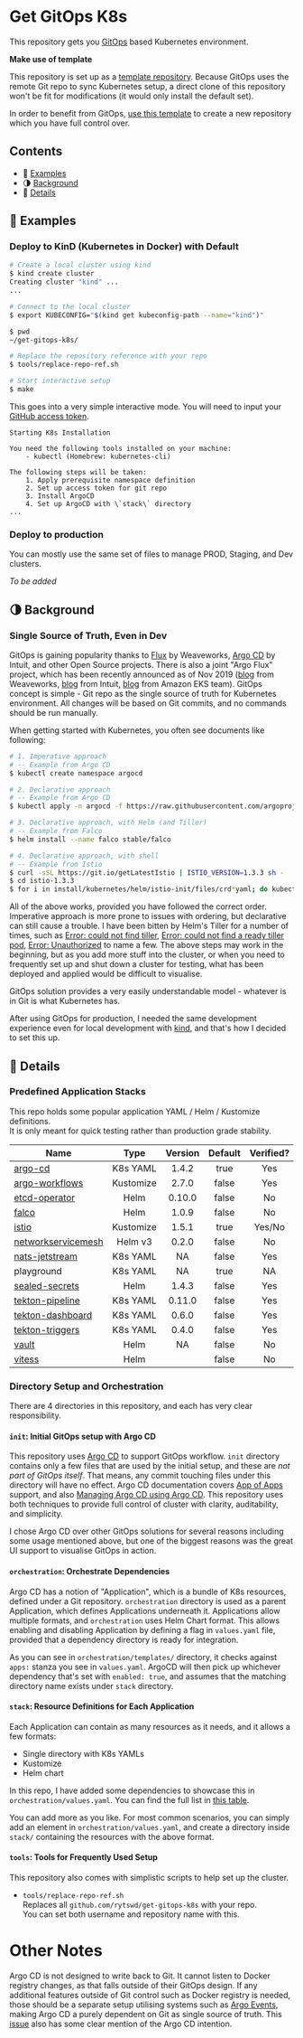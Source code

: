 # Get GitOps K8s

This repository gets you [GitOps](https://www.weave.works/technologies/gitops/) based Kubernetes environment.

**Make use of template**

This repository is set up as a [template repository](https://help.github.com/en/github/creating-cloning-and-archiving-repositories/creating-a-template-repository). Because GitOps uses the remote Git repo to sync Kubernetes setup, a direct clone of this repository won't be fit for modifications (it would only install the default set).

In order to benefit from GitOps, [use this template](https://github.com/rytswd/get-gitops-k8s/generate) to create a new repository which you have full control over.

## Contents

- 🧪 [Examples](#-Examples)
- 🌗 [Background](#-Background)
- 📝 [Details](#-Details)

## 🧪 Examples

### Deploy to KinD (Kubernetes in Docker) with Default

```bash
# Create a local cluster using kind
$ kind create cluster
Creating cluster "kind" ...
...

# Connect to the local cluster
$ export KUBECONFIG="$(kind get kubeconfig-path --name="kind")"

$ pwd
~/get-gitops-k8s/

# Replace the repository reference with your repo
$ tools/replace-repo-ref.sh

# Start interactive setup
$ make
```

This goes into a very simple interactive mode. You will need to input your [GitHub access token](https://help.github.com/en/github/authenticating-to-github/creating-a-personal-access-token-for-the-command-line).

```
Starting K8s Installation

You need the following tools installed on your machine:
	- kubectl (Homebrew: kubernetes-cli)

The following steps will be taken:
	1. Apply prerequisite namespace definition
	2. Set up access token for git repo
	3. Install ArgoCD
	4. Set up ArgoCD with \`stack\` directory
...
```

### Deploy to production

You can mostly use the same set of files to manage PROD, Staging, and Dev clusters.

_To be added_

## 🌗 Background

### Single Source of Truth, Even in Dev

GitOps is gaining popularity thanks to [Flux](https://github.com/fluxcd/flux) by Weaveworks, [Argo CD](https://argoproj.github.io/argo-cd/) by Intuit, and other Open Source projects. There is also a joint "Argo Flux" project, which has been recently announced as of Nov 2019 ([blog](https://www.weave.works/blog/argo-flux-join-forces) from Weaveworks, [blog](https://www.intuit.com/blog/technology/introducing-argo-flux/) from Intuit, [blog](https://aws.amazon.com/blogs/containers/help-us-write-a-new-chapter-for-gitops-kubernetes-and-open-source-collaboration/) from Amazon EKS team). GitOps concept is simple - Git repo as the single source of truth for Kubernetes environment. All changes will be based on Git commits, and no commands should be run manually.

When getting started with Kubernetes, you often see documents like following:

```bash
# 1. Imperative approach
# -- Example from Argo CD
$ kubectl create namespace argocd
```

```bash
# 2. Declarative approach
# -- Example from Argo CD
$ kubectl apply -n argocd -f https://raw.githubusercontent.com/argoproj/argo-cd/stable/manifests/install.yaml
```

```bash
# 3. Declarative approach, with Helm (and Tiller)
# -- Example from Falco
$ helm install --name falco stable/falco
```

```bash
# 4. Declarative approach, with shell
# -- Example from Istio
$ curl -sSL https://git.io/getLatestIstio | ISTIO_VERSION=1.3.3 sh -
$ cd istio-1.3.3
$ for i in install/kubernetes/helm/istio-init/files/crd*yaml; do kubectl apply -f $i; done
```

All of the above works, provided you have followed the correct order. Imperative approach is more prone to issues with ordering, but declarative can still cause a trouble. I have been bitten by Helm's Tiller for a number of times, such as [Error: could not find tiller](https://github.com/helm/helm/issues/4685), [Error: could not find a ready tiller pod](https://github.com/helm/helm/issues/2064), [Error: Unauthorized](https://github.com/helm/helm/issues/6315) to name a few. The above steps may work in the beginning, but as you add more stuff into the cluster, or when you need to frequently set up and shut down a cluster for testing, what has been deployed and applied would be difficult to visualise.

GitOps solution provides a very easily understandable model - whatever is in Git is what Kubernetes has.

After using GitOps for production, I needed the same development experience even for local development with [kind](https://kind.sigs.k8s.io/), and that's how I decided to set this up.

## 📝 Details

### Predefined Application Stacks

This repo holds some popular application YAML / Helm / Kustomize definitions.  
It is only meant for quick testing rather than production grade stability.

| Name                 |   Type    | Version | Default | Verified? |
| -------------------- | :-------: | :-----: | :-----: | :-------: |
| [argo-cd]            | K8s YAML  |  1.4.2  |  true   |    Yes    |
| [argo-workflows]     | Kustomize |  2.7.0  |  false  |    Yes    |
| [etcd-operator]      |   Helm    | 0.10.0  |  false  |    No     |
| [falco]              |   Helm    |  1.0.9  |  false  |    No     |
| [istio]              | Kustomize |  1.5.1  |  true   |  Yes/No   |
| [networkservicemesh] |  Helm v3  |  0.2.0  |  false  |    No     |
| [nats-jetstream]     | K8s YAML  |   NA    |  false  |    Yes    |
| playground           | K8s YAML  |   NA    |  true   |    NA     |
| [sealed-secrets]     |   Helm    |  1.4.3  |  false  |    Yes    |
| [tekton-pipeline]    | K8s YAML  | 0.11.0  |  false  |    Yes    |
| [tekton-dashboard]   | K8s YAML  |  0.6.0  |  false  |    Yes    |
| [tekton-triggers]    | K8s YAML  |  0.4.0  |  false  |    Yes    |
| [vault]              |   Helm    |   NA    |  false  |    No     |
| [vitess]             |   Helm    |         |  false  |    No     |

[argo-cd]: https://github.com/argoproj/argo-cd
[argo-workflows]: https://github.com/argoproj/argo
[etcd-operator]: https://github.com/coreos/etcd-operator
[falco]: https://github.com/falcosecurity/falco
[istio]: https://github.com/istio/istio
[networkservicemesh]: https://github.com/networkservicemesh/networkservicemesh
[nats-jetstream]: https://github.com/nats-io/nats-server
[sealed-secrets]: https://github.com/bitnami-labs/sealed-secrets
[tekton-pipeline]: https://github.com/tektoncd/pipeline
[tekton-dashboard]: https://github.com/tektoncd/pipeline
[tekton-triggers]: https://github.com/tektoncd/pipeline
[vault]: https://github.com/hashicorp/vault-helm
[vitess]: https://github.com/vitessio/vitess

### Directory Setup and Orchestration

There are 4 directories in this repository, and each has very clear responsibility.

#### `init`: Initial GitOps setup with Argo CD

This repository uses [Argo CD](https://argoproj.github.io/argo-cd/) to support GitOps workflow. `init` directory contains only a few files that are used by the initial setup, and these are _not part of GitOps itself_. That means, any commit touching files under this directory will have no effect. Argo CD documentation covers [App of Apps](https://argoproj.github.io/argo-cd/operator-manual/declarative-setup/#app-of-apps) support, and also [Managing Argo CD using Argo CD](https://argoproj.github.io/argo-cd/operator-manual/declarative-setup/#manage-argo-cd-using-argo-cd). This repository uses both techniques to provide full control of cluster with clarity, auditability, and simplicity.

I chose Argo CD over other GitOps solutions for several reasons including some usage mentioned above, but one of the biggest reasons was the great UI support to visualise GitOps in action.

#### `orchestration`: Orchestrate Dependencies

Argo CD has a notion of "Application", which is a bundle of K8s resources, defined under a Git repository. `orchestration` directory is used as a parent Application, which defines Applications underneath it. Applications allow multiple formats, and `orchestration` uses Helm Chart format. This allows enabling and disabling Application by defining a flag in `values.yaml` file, provided that a dependency directory is ready for integration.

As you can see in `orchestration/templates/` directory, it checks against `apps:` stanza you see in `values.yaml`. ArgoCD will then pick up whichever dependency that's set with `enabled: true`, and assumes that the matching directory name exists under `stack` directory.

#### `stack`: Resource Definitions for Each Application

Each Application can contain as many resources as it needs, and it allows a few formats:

- Single directory with K8s YAMLs
- Kustomize
- Helm chart

In this repo, I have added some dependencies to showcase this in `orchestration/values.yaml`. You can find the full list in [this table](#Predefined-Application-Stacks).

You can add more as you like. For most common scenarios, you can simply add an element in `orchestration/values.yaml`, and create a directory inside `stack/` containing the resources with the above format.

#### `tools`: Tools for Frequently Used Setup

This repository also comes with simplistic scripts to help set up the cluster.

- `tools/replace-repo-ref.sh`  
  Replaces all `github.com/rytswd/get-gitops-k8s` with your repo.  
  You can set both username and repository name with this.

# Other Notes

Argo CD is not designed to write back to Git. It cannot listen to Docker registry changes, as that falls outside of their GitOps design. If any additional features outside of Git control such as Docker registry is needed, those should be a separate setup utilising systems such as [Argo Events](https://argoproj.github.io/argo-events/), making Argo CD a purely dependent on Git as single source of truth. This [issue](https://github.com/argoproj/argo-cd/issues/1648) also has some clear mention of the Argo CD intention.

